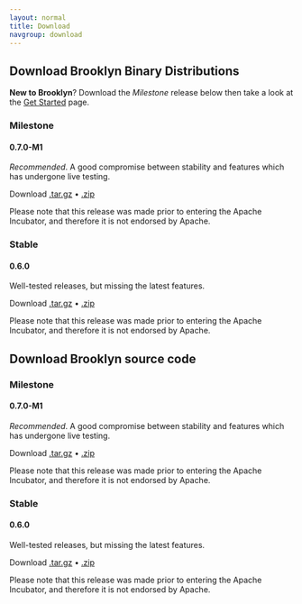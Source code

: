 ```yaml
---
layout: normal
title: Download
navgroup: download
---
```


## Download Brooklyn Binary Distributions

**New to Brooklyn**? Download the *Milestone* release below then take a look
at the [Get Started](quickstart/) page.

<div class="row">
<div class="col-md-6" markdown="1">

### Milestone

#### 0.7.0-M1
*Recommended*. A good compromise between stability and features which has undergone live testing.

Download [.tar.gz](http://search.maven.org/remotecontent?filepath=io/brooklyn/brooklyn-dist/0.7.0-M1/brooklyn-dist-0.7.0-M1-dist.tar.gz)
&bull; [.zip](http://search.maven.org/remotecontent?filepath=io/brooklyn/brooklyn-dist/0.7.0-M1/brooklyn-dist-0.7.0-M1-dist.zip)

Please note that this release was made prior to entering the Apache Incubator, and therefore it is not endorsed by Apache.

</div>
<div class="col-md-6" markdown="1">

### Stable

#### 0.6.0
Well-tested releases, but missing the latest features.

Download [.tar.gz](http://search.maven.org/remotecontent?filepath=io/brooklyn/brooklyn-dist/0.6.0/brooklyn-dist-0.6.0-dist.tar.gz)
&bull; [.zip](http://search.maven.org/remotecontent?filepath=io/brooklyn/brooklyn-dist/0.6.0/brooklyn-dist-0.6.0-dist.zip)

Please note that this release was made prior to entering the Apache Incubator, and therefore it is not endorsed by Apache.

</div>
</div>


## Download Brooklyn source code

<div class="row">
<div class="col-md-6" markdown="1">

### Milestone

#### 0.7.0-M1
*Recommended*. A good compromise between stability and features which has undergone live testing.

Download [.tar.gz](https://github.com/apache/incubator-brooklyn/archive/0.7.0-M1.tar.gz)
&bull; [.zip](https://github.com/apache/incubator-brooklyn/archive/0.7.0-M1.zip)

Please note that this release was made prior to entering the Apache Incubator, and therefore it is not endorsed by Apache.

</div>
<div class="col-md-6" markdown="1">

### Stable

#### 0.6.0
Well-tested releases, but missing the latest features.

Download [.tar.gz](https://github.com/apache/incubator-brooklyn/archive/v0.6.0.tar.gz)
&bull; [.zip](https://github.com/apache/incubator-brooklyn/archive/v0.6.0.zip)

Please note that this release was made prior to entering the Apache Incubator, and therefore it is not endorsed by Apache.

</div>
</div>
